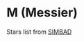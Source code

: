 # M (Messier)

Stars list from [SIMBAD](http://simbad.cds.unistra.fr/simbad/sim-sam?Criteria=Vmag%3c%3d6&submit=submit%20query&OutputMode=LIST&maxObject=10000&CriteriaFile=&output.format=ASCII)
